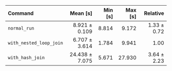 | Command | Mean [s] | Min [s] | Max [s] | Relative |
|:---|---:|---:|---:|---:|
| `normal_run` | 8.921 ± 0.109 | 8.814 | 9.172 | 1.33 ± 0.72 |
| `with_nested_loop_join` | 6.707 ± 3.614 | 1.784 | 9.941 | 1.00 |
| `with_hash_join` | 24.438 ± 7.075 | 5.671 | 27.930 | 3.64 ± 2.23 |
